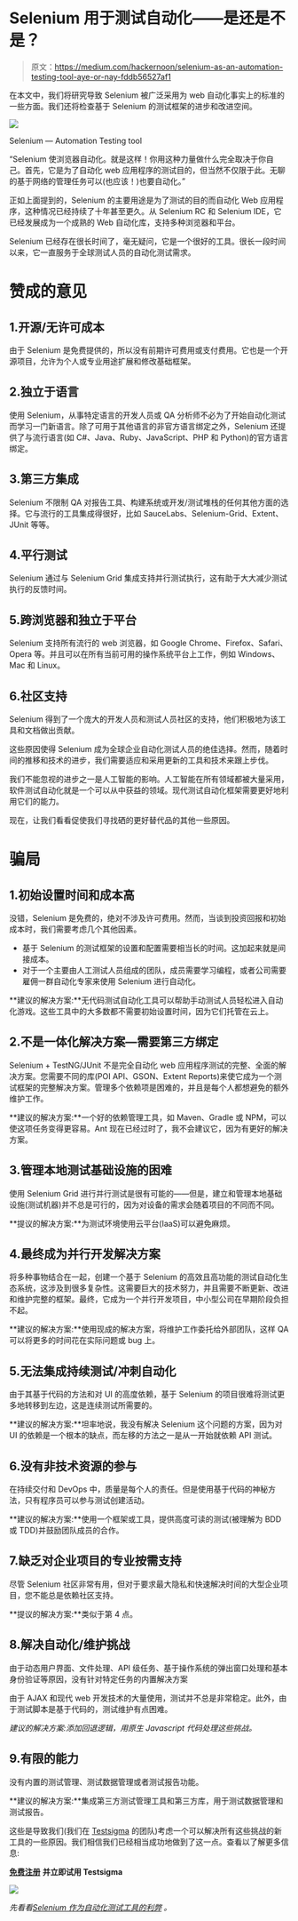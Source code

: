 # Selenium 用于测试自动化——是还是不是？

> 原文：<https://medium.com/hackernoon/selenium-as-an-automation-testing-tool-aye-or-nay-fddb56527af1>

在本文中，我们将研究导致 Selenium 被广泛采用为 web 自动化事实上的标准的一些方面。我们还将检查基于 Selenium 的测试框架的进步和改进空间。

![](img/228aeb0faf7abdcd32e9f33bb658a5b4.png)

Selenium — Automation Testing tool

“Selenium 使浏览器自动化。就是这样！你用这种力量做什么完全取决于你自己。首先，它是为了自动化 web 应用程序的测试目的，但当然不仅限于此。无聊的基于网络的管理任务可以(也应该！)也要自动化。”

正如上面提到的，Selenium 的主要用途是为了测试的目的而自动化 Web 应用程序，这种情况已经持续了十年甚至更久。从 Selenium RC 和 Selenium IDE，它已经发展成为一个成熟的 Web 自动化库，支持多种浏览器和平台。

Selenium 已经存在很长时间了，毫无疑问，它是一个很好的工具。很长一段时间以来，它一直服务于全球测试人员的自动化测试需求。

# 赞成的意见

## 1.开源/无许可成本

由于 Selenium 是免费提供的，所以没有前期许可费用或支付费用。它也是一个开源项目，允许为个人或专业用途扩展和修改基础框架。

## 2.独立于语言

使用 Selenium，从事特定语言的开发人员或 QA 分析师不必为了开始自动化测试而学习一门新语言。除了可用于其他语言的非官方语言绑定之外，Selenium 还提供了与流行语言(如 C#、Java、Ruby、JavaScript、PHP 和 Python)的官方语言绑定。

## 3.第三方集成

Selenium 不限制 QA 对报告工具、构建系统或开发/测试堆栈的任何其他方面的选择。它与流行的工具集成得很好，比如 SauceLabs、Selenium-Grid、Extent、JUnit 等等。

## 4.平行测试

Selenium 通过与 Selenium Grid 集成支持并行测试执行，这有助于大大减少测试执行的反馈时间。

## 5.跨浏览器和独立于平台

Selenium 支持所有流行的 web 浏览器，如 Google Chrome、Firefox、Safari、Opera 等。并且可以在所有当前可用的操作系统平台上工作，例如 Windows、Mac 和 Linux。

## 6.社区支持

Selenium 得到了一个庞大的开发人员和测试人员社区的支持，他们积极地为该工具和文档做出贡献。

这些原因使得 Selenium 成为全球企业自动化测试人员的绝佳选择。然而，随着时间的推移和技术的进步，我们需要适应和采用更新的工具和技术来跟上步伐。

我们不能忽视的进步之一是人工智能的影响。人工智能在所有领域都被大量采用，软件测试自动化就是一个可以从中获益的领域。现代测试自动化框架需要更好地利用它们的能力。

现在，让我们看看促使我们寻找硒的更好替代品的其他一些原因。

# 骗局

## 1.初始设置时间和成本高

没错，Selenium 是免费的，绝对不涉及许可费用。然而，当谈到投资回报和初始成本时，我们需要考虑几个其他因素。

*   基于 Selenium 的测试框架的设置和配置需要相当长的时间。这加起来就是间接成本。
*   对于一个主要由人工测试人员组成的团队，成员需要学习编程，或者公司需要雇佣一群自动化专家来使用 Selenium 进行自动化。

**建议的解决方案:**无代码测试自动化工具可以帮助手动测试人员轻松进入自动化游戏。这些工具中的大多数都不需要初始设置时间，因为它们托管在云上。

## 2.不是一体化解决方案—需要第三方绑定

Selenium + TestNG/JUnit 不是完全自动化 web 应用程序测试的完整、全面的解决方案。您需要不同的库(POI API、GSON、Extent Reports)来使它成为一个测试框架的完整解决方案。管理多个依赖项是困难的，并且是每个人都想避免的额外维护工作。

**建议的解决方案:**一个好的依赖管理工具，如 Maven、Gradle 或 NPM，可以使这项任务变得更容易。Ant 现在已经过时了，我不会建议它，因为有更好的解决方案。

## 3.管理本地测试基础设施的困难

使用 Selenium Grid 进行并行测试是很有可能的——但是，建立和管理本地基础设施(测试机器)并不总是可行的，因为对设备的需求会随着项目的不同而不同。

**提议的解决方案:**为测试环境使用云平台(IaaS)可以避免麻烦。

## 4.最终成为并行开发解决方案

将多种事物结合在一起，创建一个基于 Selenium 的高效且高功能的测试自动化生态系统，这涉及到很多复杂性。这需要巨大的技术努力，并且需要不断更新、改进和维护完整的框架。最终，它成为一个并行开发项目，中小型公司在早期阶段负担不起。

**建议的解决方案:**使用现成的解决方案，将维护工作委托给外部团队，这样 QA 可以将更多的时间花在实际问题或 bug 上。

## 5.无法集成持续测试/冲刺自动化

由于其基于代码的方法和对 UI 的高度依赖，基于 Selenium 的项目很难将测试更多地转移到左边，这是连续测试所需要的。

**建议的解决方案:**坦率地说，我没有解决 Selenium 这个问题的方案，因为对 UI 的依赖是一个根本的缺点，而左移的方法之一是从一开始就依赖 API 测试。

## 6.没有非技术资源的参与

在持续交付和 DevOps 中，质量是每个人的责任。但是使用基于代码的神秘方法，只有程序员可以参与测试创建活动。

**建议的解决方案:**使用一个框架或工具，提供高度可读的测试(被理解为 BDD 或 TDD)并鼓励团队成员的合作。

## 7.缺乏对企业项目的专业按需支持

尽管 Selenium 社区非常有用，但对于要求最大隐私和快速解决时间的大型企业项目，您不能总是依赖社区支持。

**提议的解决方案:**类似于第 4 点。

## 8.解决自动化/维护挑战

由于动态用户界面、文件处理、API 级任务、基于操作系统的弹出窗口处理和基本身份验证等原因，没有针对特定任务的内置解决方案

由于 AJAX 和现代 web 开发技术的大量使用，测试并不总是非常稳定。此外，由于测试脚本是基于代码的，测试维护有点困难。

*建议的解决方案:添加回退逻辑，用原生 Javascript 代码处理这些挑战。*

## 9.有限的能力

没有内置的测试管理、测试数据管理或者测试报告功能。

**建议的解决方案:**集成第三方测试管理工具和第三方库，用于测试数据管理和测试报告。

这些是导致我们(我们在 [Testsigma](https://testsigma.com) 的团队)考虑一个可以解决所有这些挑战的新工具的一些原因。我们相信我们已经相当成功地做到了这一点。查看以了解更多信息:

[**免费注册**](https://testsigma.com/signup) **并立即试用 Testsigma**

![](img/3622e4787e9bd3414be4c41ae21c3d83.png)

*先看看*[*Selenium 作为自动化测试工具的利弊*](https://testsigma.com/blog/selenium-automation-testing-pros-cons/) *。*